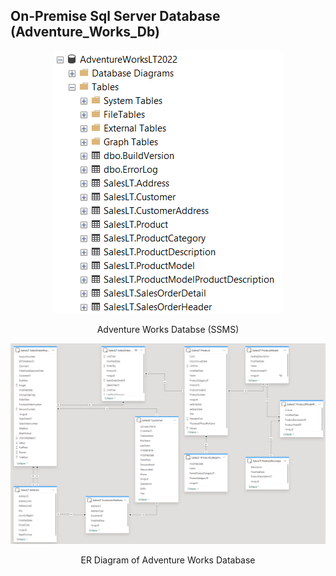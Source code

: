 ##  On-Premise Sql Server Database (Adventure_Works_Db)

<p align= 'center'>
  <img src='AdventureWorks_Db_SQLServer.png'>
</p>
<p align='center'>Adventure Works Databse (SSMS)</p>

<p align= 'center'>
  <img src='AdventureWorksDb_DataModel.png'>
</p>
<p align='center'>ER Diagram of Adventure Works Database</p>
